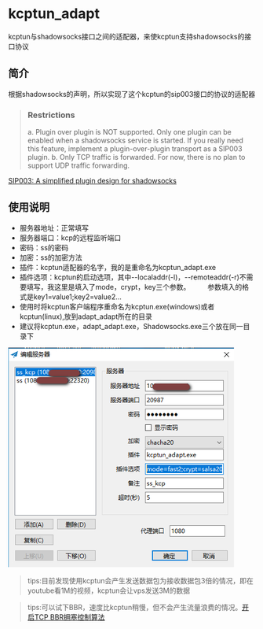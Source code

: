# kcptun_adapt
kcptun与shadowsocks接口之间的适配器，来使kcptun支持shadowsocks的接口协议

## 简介
根据shadowsocks的声明，所以实现了这个kcptun的sip003接口的协议的适配器
> ### Restrictions
> a. Plugin over plugin is NOT supported. Only one plugin can be enabled when a shadowsocks service is started. If you really need this feature, implement a plugin-over-plugin transport as a SIP003 plugin. b. Only TCP traffic is forwarded. For now, there is no plan to support UDP traffic forwarding.

[SIP003: A simplified plugin design for shadowsocks](https://shadowsocks.org/en/spec/Plugin.html)

## 使用说明

- 服务器地址：正常填写
- 服务器端口：kcp的远程监听端口
- 密码：ss的密码
- 加密：ss的加密方法
- 插件：kcptun适配器的名字，我的是重命名为kcptun_adapt.exe
- 插件选项：kcptun的启动选项，其中--localaddr(-l)，--remoteaddr(-r)不需要填写，我这里是填入了mode，crypt，key三个参数。
         参数填入的格式是key1=value1;key2=value2...
- 使用时将kcptun客户端程序重命名为kcptun.exe(windows)或者kcptun(linux),放到adapt_adapt所在的目录
- 建议将kcptun.exe，adapt_adapt.exe，Shadowsocks.exe三个放在同一目录下

![配置方法](https://github.com/DaPangR/kcptun_adapt/blob/master/configure.jpg)

> tips:目前发现使用kcptun会产生发送数据包为接收数据包3倍的情况，即在youtube看1M的视频，kcptun会让vps发送3M的数据

> tips:可以试下BBR，速度比kcptun稍慢，但不会产生流量浪费的情况。[开启TCP BBR拥塞控制算法](https://github.com/iMeiji/shadowsocks_install/wiki/%E5%BC%80%E5%90%AFTCP-BBR%E6%8B%A5%E5%A1%9E%E6%8E%A7%E5%88%B6%E7%AE%97%E6%B3%95)
